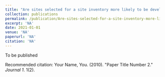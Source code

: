 ```yaml
---
title: "Are sites selected for a site inventory more likely to be developed into housing, all else equal?"
collection: publications
permalink: /publication/Are-sites-selected-for-a-site-inventory-more-likely-to-be-developed-into-housing-all-else-equal
excerpt: 'NA'
date: 2021-01-01
venue: 'NA'
paperurl: 'NA'
citation: 'NA'
---
```

To be published

Recommended citation: Your Name, You. (2010). "Paper Title Number 2." <i>Journal 1</i>. 1(2).
